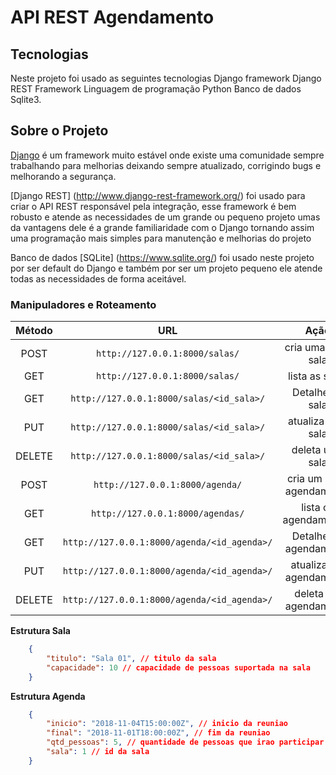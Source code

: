 
# API REST Agendamento

## Tecnologias
Neste projeto foi usado as seguintes tecnologias
Django framework
Django REST Framework
Linguagem de programação Python
Banco de dados Sqlite3.

## Sobre o Projeto
[Django](https://www.djangoproject.com/) é um framework muito estável onde existe uma comunidade sempre trabalhando para melhorias
deixando sempre atualizado, corrigindo bugs e melhorando a segurança.

[Django REST] (http://www.django-rest-framework.org/) foi usado para criar o API REST responsável pela integração, esse framework é bem robusto e atende as necessidades de um grande ou pequeno projeto umas da vantagens dele é a grande familiaridade com o Django tornando assim uma programação mais simples para manutenção e melhorias do projeto

Banco de dados [SQLite] (https://www.sqlite.org/) foi usado neste projeto por ser default do Django e também  por ser um projeto pequeno ele atende todas as necessidades de forma aceitável.

### Manipuladores e Roteamento
**Método**|**URL**|**Ação**
:--:|:--:|:--:
POST|`http://127.0.0.1:8000/salas/`|cria uma nova sala
GET|`http://127.0.0.1:8000/salas/`|lista as salas
GET|`http://127.0.0.1:8000/salas/<id_sala>/`|Detalhe da sala
PUT|`http://127.0.0.1:8000/salas/<id_sala>/`|atualiza uma sala
DELETE|`http://127.0.0.1:8000/salas/<id_sala>/`|deleta uma sala
POST|`http://127.0.0.1:8000/agenda/`|cria um novo agendamento
GET|`http://127.0.0.1:8000/agendas/`|lista os agendamentos
GET|`http://127.0.0.1:8000/agenda/<id_agenda>/`|Detalhe do agendamento
PUT|`http://127.0.0.1:8000/agenda/<id_agenda>/`|atualiza um agendamento
DELETE|`http://127.0.0.1:8000/agenda/<id_agenda>/`|deleta um agendamento

**Estrutura Sala**

```json
    {
        "titulo": "Sala 01", // titulo da sala
        "capacidade": 10 // capacidade de pessoas suportada na sala
    }
```

**Estrutura Agenda**

```json
    { 
        "inicio": "2018-11-04T15:00:00Z", // inicio da reuniao
        "final": "2018-11-01T18:00:00Z", // fim da reuniao
        "qtd_pessoas": 5, // quantidade de pessoas que irao participar da reunião
        "sala": 1 // id da sala 
    }
```